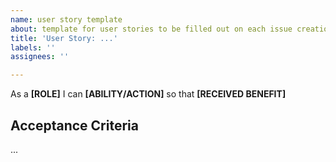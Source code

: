 ```yaml
---
name: user story template
about: template for user stories to be filled out on each issue creation
title: 'User Story: ...'
labels: ''
assignees: ''

---
```


As a **[ROLE]** I can **[ABILITY/ACTION]** so that **[RECEIVED BENEFIT]**

## Acceptance Criteria
...
